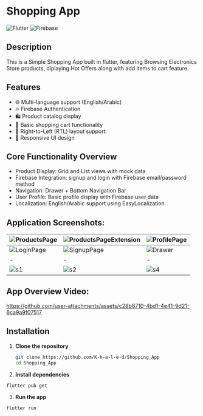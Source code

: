 # Shopping App

![Flutter](https://img.shields.io/badge/Flutter-%2302569B.svg?style=for-the-badge&logo=Flutter&logoColor=white)
![Firebase](https://img.shields.io/badge/Firebase-039BE5?style=for-the-badge&logo=Firebase&logoColor=white)

## Description
This is a Simple Shopping App built in flutter,
featuring Browsing Electronics Store products, diplaying Hot Offers along with add items to cart feature.

## Features

- 🌐 Multi-language support (English/Arabic)
- 🔥 Firebase Authentication
- 🛍 Product catalog display
- 🛒 Basic shopping cart functionality
- 🔄 Right-to-Left (RTL) layout support
- 🎨 Responsive UI design

## Core Functionality Overview
 - Product Display: Grid and List views with mock data
 - Firebase Integration: signup and login with Firebase email/password method
 - Navigation: Drawer + Bottom Navigation Bar
 - User Profile: Basic profile display with Firebase user data
 - Localization: English/Arabic support using EasyLocalization

## Application Screenshots: 
|![ProductsPage](https://github.com/user-attachments/assets/c2cb11db-f4df-446e-9952-ab6f41167ccf)|![ProductsPageExtension](https://github.com/user-attachments/assets/716746c4-68aa-4cc5-9c5d-48627fa046a2)|![ProfilePage](https://github.com/user-attachments/assets/e2104884-7d78-44b9-9e95-3e790610b599)|
|-|-|-|
|![LoginPage](https://github.com/user-attachments/assets/50f722f8-5e43-4a19-92d4-4446f1d1062e)|![SignupPage](https://github.com/user-attachments/assets/38c11403-ea3a-406e-8e51-46f5e6b29c14)|![Drawer](https://github.com/user-attachments/assets/954ee093-1de8-4515-81ab-8e6863bd000f)|
|-|-|-|
|![s1](https://github.com/user-attachments/assets/eccb7741-4616-463a-ae1d-94815bc9b4f6)|![s2](https://github.com/user-attachments/assets/cba7340b-9cd4-46af-ad5e-b797bd1996f0)|![s4](https://github.com/user-attachments/assets/2514a5c1-8523-47e3-a824-60946802d615)|

## App Overview Video:
https://github.com/user-attachments/assets/c28b8710-4bd1-4e41-9d21-6ca9a9f07517

## Installation
1. **Clone the repository**
   ```bash
   git clone https://github.com/K-h-a-l-e-d/Shopping_App
   cd Shopping_App
2. **Install dependencies**
```bash
flutter pub get
```
3. **Run the app**
```bash
flutter run
```
